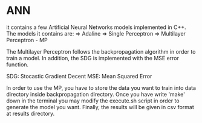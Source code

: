 # ANN
it contains a few Artificial Neural Networks models implemented in C++.
The models it contains are:
    => Adaline
    => Single Perceptron
    => Multilayer Perceptron - MP

The Multilayer Perceptron follows the backpropagation algorithm in order
to train a model. In addition, the SDG is implemented with the MSE error
function.

SDG: Stocastic Gradient Decent
MSE: Mean Squared Error

In order to use the MP, you have to store the data you want to train into
data directory inside backpropagation directory. Once you have write 'make'
down in the terminal you may modify the execute.sh script in order to 
generate the model you want. Finally, the results will be given in csv
format at results directory.
